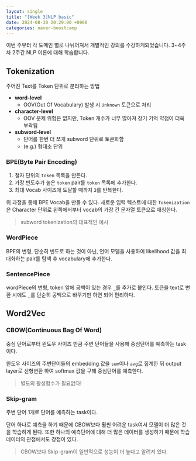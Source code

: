 ```yaml
---
layout: single
title: "[Week 3]NLP basic"
date: 2024-08-30 20:29:00 +0900
categories: naver-boostcamp
---
```


이번 주부터 각 도메인 별로 나뉘어져서 개별적인 강의를 수강하게되었습니다. 3~4주차 2주간 NLP 이론에 대해 학습합니다.

## Tokenization

주어진 Text를 Token 단위로 분리하는 방법

- **word-level**
    - OOV(Out Of Vocabulary) 발생 시 `Unknown` 토큰으로 처리
- **character-level**
    - OOV 문제 위험은 없지만, Token 개수가 너무 많아져 장기 기억 약점이 더욱 부곽됨
- **subword-level**
    - 단어를 한번 더 쪼개 subword 단위로 토큰화함
    - (e.g.) 형태소 단위

### BPE(Byte Pair Encoding)

1. 철자 단위의 `token` 목록을 만든다.
2. 가장 빈도수가 높은 `token` pair를 `token` 목록에 추가한다.
3. 최대 Vocab 사이즈에 도달할 때까지 `2`를 반복한다.

위 과정을 통해 BPE Vocab을 만들 수 있다. 새로운 입력 텍스트에 대한 `Tokenization`은 Character 단위로 왼쪽에서부터 vocab의 가장 긴 문자열 토큰으로 매칭한다.

> subword tokenization의 대표적인 예시

### WordPiece

BPE의 변형, 단순히 빈도로 하는 것이 아닌, 언어 모델을 사용하여 likelihood 값을 최대화하는 pair를 탐색 후 vocabulary에 추가한다.

### SentencePiece

wordPiece의 변형, token 앞에 공백이 있는 경우 `_`를 추가로 붙인다. 토큰을 text로 변환 시에도 `_`를 단순히 공백으로 바꾸기만 하면 되어 편리하다.

## Word2Vec

### CBOW(Continuous Bag Of Word)

중심 단어로부터 윈도우 사이즈 만큼 주변 단어들을 사용해 중심단어를 예측하는 task이다.

윈도우 사이즈의 주변단어들의 embedding 값을 `sum`이나 `avg`로 집계한 뒤 output layer로 선형변환 하여 softmax 값을 구해 중심단어를 예측한다.

> 별도의 활성함수가 필요없다!

### Skip-gram

주변 단어 1개로 단어를 예측하는 task이다. 

단어 하나로 예측을 하기 때문에 CBOW보다 훨씬 어려운 task여서 모델이 더 많은 것을 학습하게 된다. 또한 하나의 예측단어에 대해 더 많은 데이터를 생성하기 때문에 학습 데이터의 관점에서도 강점이 있다.

> CBOW보다 Skip-gram이 일반적으로 성능이 더 높다고 알려져 있다.